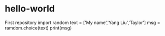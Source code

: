 # hello-world
First repository
import random
text = ['My name','Yang Liu','Taylor']
msg = ramdom.choice(text)
print(msg)

